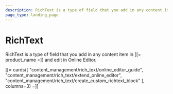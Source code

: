 ```yaml
---
description: RichText is a type of field that you add in any content item in Ibexa DXP and edit in Online Editor.
page_type: landing_page
---
```


# RichText

RichText is a type of field that you add in any content item in [[= product_name =]] and edit in Online Editor.

[[= cards([
    "content_management/rich_text/online_editor_guide",
    "content_management/rich_text/extend_online_editor",
    "content_management/rich_text/create_custom_richtext_block"
], columns=3) =]]